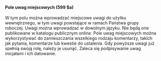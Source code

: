 #### Pole uwag miejscowych (599 $a) 

W tym polu można wprowadzać miejscowe uwagi do użytku wewnętrznego, w tym uwagi powstające w ramach Państwa grupy roboczej. Uwagi można wprowadzać w dowolnym języku. Nie będą one publikowane w katalogu publicznym online. Pole uwag miejscowych można wykorzystywać do zamieszczania wszelkiego rodzaju komentarzy, takich jak pytania, komentarze lub kwestie do ustalenia. Gdy powyższe uwagi już spełnią swoją rolę, należy je usunąć. Zaleca się podpisywanie uwag inicjałami i ich datowanie.